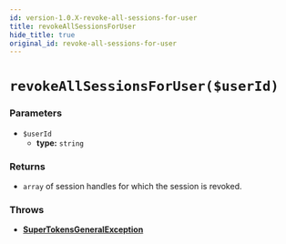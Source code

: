 ```yaml
---
id: version-1.0.X-revoke-all-sessions-for-user
title: revokeAllSessionsForUser
hide_title: true
original_id: revoke-all-sessions-for-user
---
```


# `revokeAllSessionsForUser($userId)`
### Parameters

- `$userId`
    - **type:** `string`

### Returns
- `array` of session handles for which the session is revoked.

### Throws
- **[SuperTokensGeneralException](./error-handling/general-error)**